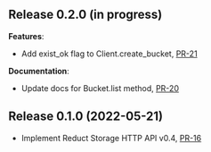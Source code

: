 ## Release 0.2.0 (in progress)

**Features**:

* Add exist_ok flag to Client.create_bucket, [PR-21](https://github.com/reduct-storage/reduct-py/pull/21)

**Documentation**:

* Update docs for Bucket.list method, [PR-20](https://github.com/reduct-storage/reduct-py/pull/20)

## Release 0.1.0 (2022-05-21)

* Implement Reduct Storage HTTP API v0.4, [PR-16](https://github.com/reduct-storage/reduct-py/pull/16)
